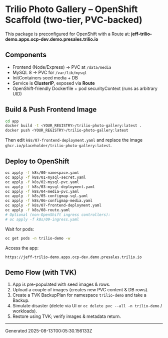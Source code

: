# Trilio Photo Gallery – OpenShift Scaffold (two-tier, PVC-backed)

This package is preconfigured for OpenShift with a Route at:
**jeff-trilio-demo.apps.ocp-dev.demo.presales.trilio.io**

## Components
- Frontend (Node/Express) → PVC at `/data/media`
- MySQL 8 → PVC for `/var/lib/mysql`
- InitContainers seed media + DB
- Service is **ClusterIP**, exposed via **Route**
- OpenShift-friendly Dockerfile + pod securityContext (runs as arbitrary UID)

## Build & Push Frontend Image
```bash
cd app
docker build -t <YOUR_REGISTRY>/trilio-photo-gallery:latest .
docker push <YOUR_REGISTRY>/trilio-photo-gallery:latest
```
Then edit `k8s/07-frontend-deployment.yaml` and replace the image `ghcr.io/placeholder/trilio-photo-gallery:latest`.

## Deploy to OpenShift
```bash
oc apply -f k8s/00-namespace.yaml
oc apply -f k8s/01-mysql-secret.yaml
oc apply -f k8s/02-mysql-pvc.yaml
oc apply -f k8s/03-mysql-deployment.yaml
oc apply -f k8s/04-media-pvc.yaml
oc apply -f k8s/05-configmap-sql.yaml
oc apply -f k8s/06-configmap-media.yaml
oc apply -f k8s/07-frontend-deployment.yaml
oc apply -f k8s/08-route.yaml
# Optional (non-OpenShift ingress controllers):
# oc apply -f k8s/09-ingress.yaml
```

Wait for pods:
```bash
oc get pods -n trilio-demo -w
```

Access the app:
```
https://jeff-trilio-demo.apps.ocp-dev.demo.presales.trilio.io
```

## Demo Flow (with TVK)
1. App is pre-populated with seed images & rows.
2. Upload a couple of images (creates new PVC content & DB rows).
3. Create a TVK BackupPlan for namespace `trilio-demo` and take a Backup.
4. Simulate disaster (delete via UI or `oc delete pvc --all -n trilio-demo` / workloads).
5. Restore using TVK; verify images & metadata return.

---
Generated 2025-08-13T00:05:30.156133Z

